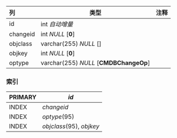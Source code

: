 | 列       | 类型                                   | 注释 |
| :------- | -------------------------------------- | ---- |
| id       | int *自动增量*                         |      |
| changeid | int *NULL* [**0**]                     |      |
| objclass | varchar(255) *NULL* []                 |      |
| objkey   | int *NULL* [**0**]                     |      |
| optype   | varchar(255) *NULL* [**CMDBChangeOp**] |      |

### 索引

| PRIMARY | *id*                     |
| :------ | ------------------------ |
| INDEX   | *changeid*               |
| INDEX   | *optype*(95)             |
| INDEX   | *objclass*(95), *objkey* |
